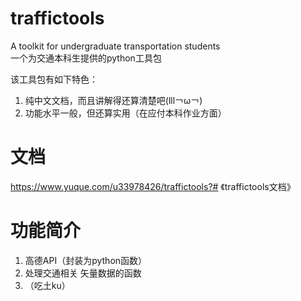 # traffictools
 A toolkit for undergraduate transportation students  
 一个为交通本科生提供的python工具包  
  
 该工具包有如下特色：  
 1. 纯中文文档，而且讲解得还算清楚吧(lll￢ω￢)
 2. 功能水平一般，但还算实用（在应付本科作业方面）
# 文档
https://www.yuque.com/u33978426/traffictools?# 《traffictools文档》
# 功能简介
1. 高德API（封装为python函数）
2. 处理交通相关 矢量数据的函数
3. （吃土ku）
